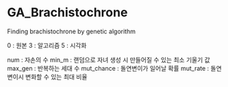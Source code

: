 # GA_Brachistochrone
Finding brachistochrone by genetic algorithm

0 : 원본
3 : 알고리즘
5 : 시각화

num : 자손의 수
min_m : 랜덤으로 자녀 생성 시 만들어질 수 있는 최소 기울기 값
max_gen : 반복하는 세대 수
mut_chance : 돌연변이가 일어날 확률
mut_rate : 돌연변이시 변화할 수 있는 최대 비율

